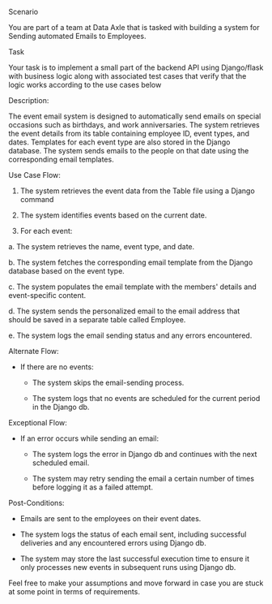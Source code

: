 Scenario 

You are part of a team at Data Axle that is tasked with building a system for Sending automated Emails to Employees.



Task



Your task is to implement a small part of the backend API using Django/flask with business logic along with associated test cases that verify that the logic works according to the use cases below



Description:

The event email system is designed to automatically send emails on special occasions such as birthdays, and work anniversaries. The system retrieves the event details from its table containing employee ID, event types, and dates. Templates for each event type are also stored in the Django database. The system sends emails to the people on that date using the corresponding email templates. 

 

Use Case Flow:

 

1. The system retrieves the event data from the Table file using a Django command

2. The system identifies events based on the current date.

3. For each event:

  a. The system retrieves the name, event type, and date.

  b. The system fetches the corresponding email template from the Django database based on the event type.

  c. The system populates the email template with the members' details and event-specific content.

  d. The system sends the personalized email to the email address that should be saved in a separate table called Employee.

  e. The system logs the email sending status and any errors encountered.

 

Alternate Flow:

 

- If there are no events:

  - The system skips the email-sending process.

  - The system logs that no events are scheduled for the current period in the Django db.

 

Exceptional Flow:

 

- If an error occurs while sending an email:

  - The system logs the error in Django db and continues with the next scheduled email.

  - The system may retry sending the email a certain number of times before logging it as a failed attempt.

 

Post-Conditions:

 

- Emails are sent to the employees on their event dates.

- The system logs the status of each email sent, including successful deliveries and any encountered errors using Django db.

- The system may store the last successful execution time to ensure it only processes new events in subsequent runs using Django db.



Feel free to make your assumptions and move forward in case you are stuck at some point in terms of requirements.

